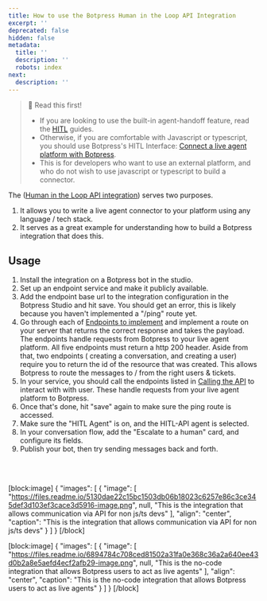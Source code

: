 ```yaml
---
title: How to use the Botpress Human in the Loop API Integration
excerpt: ''
deprecated: false
hidden: false
metadata:
  title: ''
  description: ''
  robots: index
next:
  description: ''
---
```

> 📘 Read this first!
> 
> - If you are looking to use the built-in agent-handoff feature, read the [HITL](doc:hitl-1) guides.
> - Otherwise, if you are comfortable with Javascript or typescript, you should use Botpress's HITL Interface: [Connect a live agent platform with Botpress](doc:revised-hitl). 
> - This is for developers who want to use an external platform, and who do not wish to use javascript or typescript to build a connector.

The  ([Human in the Loop API integration](https://app.botpress.cloud/hub/integrations/intver_01J804C5W78Y5FWHHNVWMR5VM3)) serves two purposes.

1. It allows you to write a live agent connector to your platform using any language / tech stack.
2. It serves as a great example for understanding how to build a Botpress integration that does this.

## Usage

1. Install the integration on a Botpress bot in the studio.
2. Set up an endpoint service and make it publicly available. 
3. Add the endpoint base url to the integration configuration in the Botpress Studio and hit save. You should get an error, this is likely because you haven't implemented a "/ping" route yet.
4. Go through each of [Endpoints to implement](ref:endpoints-to-implement) and implement a route on your server that returns the correct response and takes the payload. The endpoints handle requests from Botpress to your live agent platform. All five endpoints must return a http 200 header. Aside from that, two endpoints ( creating a conversation, and creating a user) require you to return the id of the resource that was created. This allows Botpress to route the messages to / from the right users & tickets. 
5. In your service, you should call the endpoints listed in [Calling the API](ref:calling-the-api) to interact with with user. These handle requests from your live agent platform to Botpress.
6. Once that's done, hit "save" again to make sure the ping route is accessed.
7. Make sure the "HITL Agent" is on, and the HITL-API agent is selected.
8. In your conversation flow, add the "Escalate to a human" card, and configure its fields.
9. Publish your bot, then try sending messages back and forth.

<br />

<br />

[block:image]
{
  "images": [
    {
      "image": [
        "https://files.readme.io/5130dae22c15bc1503db06b18023c6257e86c3ce345def3d103ef3cace3d5916-image.png",
        null,
        "This is the integration that allows communication via API for non js/ts devs"
      ],
      "align": "center",
      "caption": "This is the integration that allows communication via API for non js/ts devs"
    }
  ]
}
[/block]


[block:image]
{
  "images": [
    {
      "image": [
        "https://files.readme.io/6894784c708ced81502a31fa0e368c36a2a640ee43d0b2a8e5aefd4ecf2afb29-image.png",
        null,
        "This is the no-code integration that allows Botpress users to act as live agents"
      ],
      "align": "center",
      "caption": "This is the no-code integration that allows Botpress users to act as live agents"
    }
  ]
}
[/block]